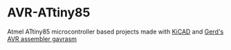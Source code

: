 # AVR-ATtiny85
Atmel ATtiny85 microcontroller based projects made with [KiCAD](https://www.kicad.org/ "KiCAD") and [Gerd's AVR assembler gavrasm](http://www.avr-asm-tutorial.net/avr_sim/index_en.html "Gerd's AVR assembler gavrasm")
